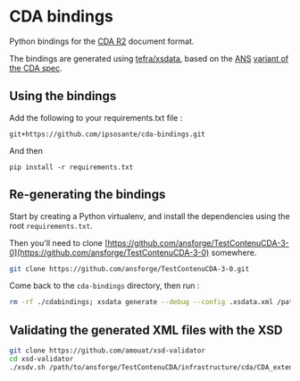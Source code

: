 # CDA bindings

Python bindings for the [CDA R2](https://www.hl7.org/implement/standards/product_brief.cfm?product_id=515) document format.

The bindings are generated using [tefra/xsdata](https://github.com/tefra/xsdata), based on the [ANS](https://esante.gouv.fr/) [variant of the CDA spec](https://github.com/ansforge/TestContenuCDA/tree/main/infrastructure/cda).

## Using the bindings

Add the following to your requirements.txt file :

```
git+https://github.com/ipsosante/cda-bindings.git
```

And then

```
pip install -r requirements.txt
```

## Re-generating the bindings

Start by creating a Python virtualenv, and install the dependencies using the root `requirements.txt`.

Then you'll need to clone [https://github.com/ansforge/TestContenuCDA-3-0](https://github.com/ansforge/TestContenuCDA-3-0) somewhere.

```sh
git clone https://github.com/ansforge/TestContenuCDA-3-0.git
```

Come back to the `cda-bindings` directory, then run :

```sh
rm -rf ./cdabindings; xsdata generate --debug --config .xsdata.xml /path/to/ansforge/TestContenuCDA-3-0/infrastructure/cda/CDA_extended.xsd
```

## Validating the generated XML files with the XSD

```sh
git clone https://github.com/amouat/xsd-validator
cd xsd-validator
./xsdv.sh /path/to/ansforge/TestContenuCDA/infrastructure/cda/CDA_extended.xsd /path/to/generated/vsm_doc.xml
```
